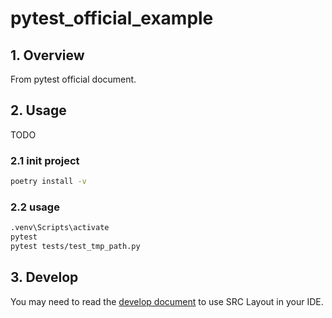 # pytest_official_example

## 1. Overview

From pytest official document.

## 2. Usage

TODO

### 2.1 init project

```bash
poetry install -v
```

### 2.2 usage

```bash
.venv\Scripts\activate
pytest
pytest tests/test_tmp_path.py
```

## 3. Develop

You may need to read the [develop document](./docs/development.md) to use SRC Layout in your IDE.
